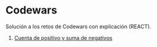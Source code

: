 # Codewars
Solución a los retos de Codewars con explicación (REACT).

1. [Cuenta de positivo y suma de negativos](https://github.com/thatmare/codewars/blob/main/Cuenta%20de%20positivos%20y%20suma%20de%20negativos.md)
